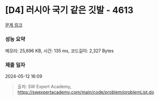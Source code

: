 # [D4] 러시아 국기 같은 깃발 - 4613 

[문제 링크](https://swexpertacademy.com/main/code/problem/problemDetail.do?contestProbId=AWQl9TIK8qoDFAXj) 

### 성능 요약

메모리: 25,696 KB, 시간: 135 ms, 코드길이: 2,327 Bytes

### 제출 일자

2024-05-12 16:09



> 출처: SW Expert Academy, https://swexpertacademy.com/main/code/problem/problemList.do